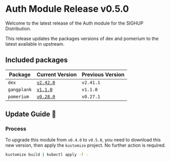 # Auth Module Release v0.5.0

Welcome to the latest release of the Auth module for the SIGHUP Distribution.

This release updates the packages versions of dex and pomerium to the latest available in upstream.

## Included packages

| Package     | Current Version                                                        | Previous Version |
| ----------- | ---------------------------------------------------------------------- | ---------------- |
| `dex`       | [`v2.42.0`](https://github.com/dexidp/dex/releases/tag/v2.42.0)        | `v2.41.1`        |
| `gangplank` | [`v1.1.0`](https://github.com/sighupio/gangplank/releases/tag/v1.1.0)  | `v1.1.0`         |
| `pomerium`  | [`v0.28.0`](https://github.com/pomerium/pomerium/releases/tag/v0.28.0) | `v0.27.1`        |

## Update Guide 🦮

### Process

To upgrade this module from `v0.4.0` to `v0.5.0`, you need to download this new version, then apply the `kustomize` project. No further action is required.

```bash
kustomize build | kubectl apply -f -
```
